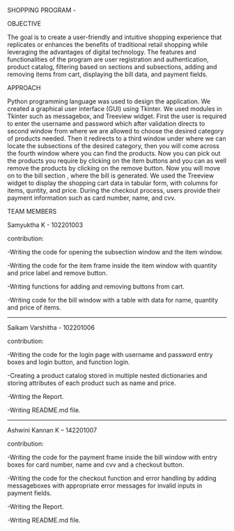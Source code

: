 SHOPPING PROGRAM -

OBJECTIVE

The goal is to create a user-friendly and intuitive shopping experience that replicates or enhances the benefits of traditional retail shopping while leveraging the advantages of digital technology. 
The features and functionalities of the program are user registration and authentication, product catalog, filtering based on sections and subsections, adding and removing items from cart, displaying the bill data, and payment fields.

APPROACH

Python programming language was used to design the application. We created a graphical user interface (GUI) using Tkinter. We used modules in Tkinter such as messagebox, and Treeview widget.
First the user is required to enter the username and password which after validation directs to second window from where we are allowed to choose the desired category of products needed. Then it redirects to a third window under where we can locate the subsections of the desired category, then you will come across the fourth window where you can find the products. 
Now you can pick out the products you require by clicking on the item buttons and you can as well remove the products by clicking on the remove button. 
Now you will move on to the bill section , where the bill is generated. We used the Treeview widget to display the shopping cart data in tabular form, with columns for items, quntity, and price. 
During the checkout process, users provide their payment information such as card number, name, and cvv.

TEAM MEMBERS

Samyuktha K - 102201003

contribution:

-Writing the code for opening the subsection window and the item window.

-Writing the code for the item frame inside the item window with quantity and price label and remove button.

-Writing functions for adding and removing buttons from cart.

-Writing code for the bill window with a table with data for name, quantity and price of items.

--------------------------------------------------------------------------------------------------------------------------------------------------

Saikam Varshitha - 102201006

contribution:

-Writing the code for the login page with username and password entry boxes and login button, and function login.

-Creating a product catalog stored in multiple nested dictionaries and storing attributes of each product such as name and price.

-Writing the Report.

-Writing README.md  file.

--------------------------------------------------------------------------------------------------------------------------------------------------
             
Ashwini Kannan K – 142201007
 
contribution:
 
-Writing the code for the payment frame inside the bill window with entry boxes for card number, name and cvv and a checkout button.

-Writing the code for the checkout function and error handling by adding messageboxes with appropriate error messages for invalid inputs in payment fields.

-Writing the Report.

-Writing README.md file.

